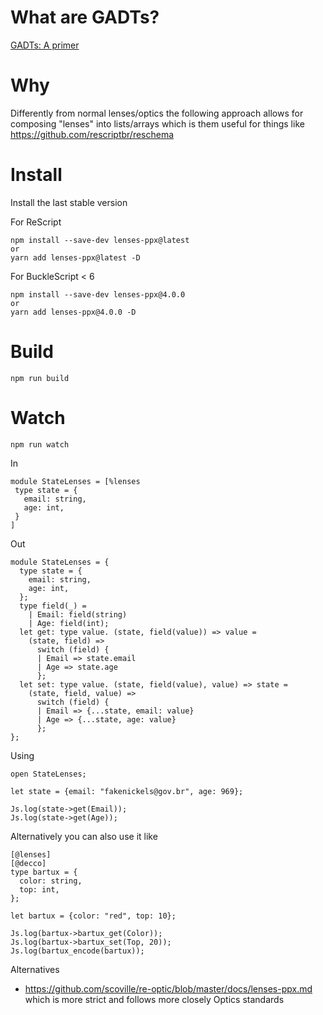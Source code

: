 # What are GADTs?
[GADTs: A primer](https://sketch.sh/s/yH0MJiujNSiofDWOU85loX/)

# Why
Differently from normal lenses/optics the following approach allows for composing "lenses" into lists/arrays which is them useful for things like https://github.com/rescriptbr/reschema

# Install
Install the last stable version

For ReScript
```
npm install --save-dev lenses-ppx@latest
or
yarn add lenses-ppx@latest -D
```

For BuckleScript < 6
```
npm install --save-dev lenses-ppx@4.0.0
or
yarn add lenses-ppx@4.0.0 -D
```

# Build
```
npm run build
```

# Watch

```
npm run watch
```

In
```reason
module StateLenses = [%lenses
 type state = {
   email: string,
   age: int,
 }
]
```

Out

```reason
module StateLenses = {
  type state = {
    email: string,
    age: int,
  };
  type field(_) =
    | Email: field(string)
    | Age: field(int);
  let get: type value. (state, field(value)) => value =
    (state, field) =>
      switch (field) {
      | Email => state.email
      | Age => state.age
      };
  let set: type value. (state, field(value), value) => state =
    (state, field, value) =>
      switch (field) {
      | Email => {...state, email: value}
      | Age => {...state, age: value}
      };
};
```
Using
```reason
open StateLenses;

let state = {email: "fakenickels@gov.br", age: 969};

Js.log(state->get(Email));
Js.log(state->get(Age));
```


Alternatively you can also use it like
```reason
[@lenses]
[@decco]
type bartux = {
  color: string,
  top: int,
};

let bartux = {color: "red", top: 10};

Js.log(bartux->bartux_get(Color));
Js.log(bartux->bartux_set(Top, 20));
Js.log(bartux_encode(bartux));
```


Alternatives

- https://github.com/scoville/re-optic/blob/master/docs/lenses-ppx.md which is more strict and follows more closely Optics standards
